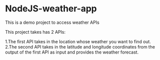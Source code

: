 # NodeJS-weather-app
This is a demo project to access weather APIs

This project takes has 2 APIs: 

1.The first API takes in the location whose weather you want to find out.
2.The second API takes in the latitude and longitude coordinates from the output of the first API as input and provides the weather forecast.

